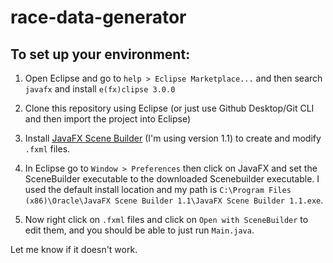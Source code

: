 # race-data-generator
## To set up your environment:

1) Open Eclipse and go to `help > Eclipse Marketplace...` and then search `javafx` and install `e(fx)clipse 3.0.0`

2) Clone this repository using Eclipse (or just use Github Desktop/Git CLI and then import the project into Eclipse)

3) Install [JavaFX Scene Builder](https://www.oracle.com/technetwork/java/javase/downloads/javafxscenebuilder-1x-archive-2199384.html) (I'm using version 1.1) to create and modify `.fxml` files.

4) In Eclipse go to `Window > Preferences` then click on JavaFX and set the SceneBuilder executable to the downloaded Scenebuilder executable. I used the default install location and my path is `C:\Program Files (x86)\Oracle\JavaFX Scene Builder 1.1\JavaFX Scene Builder 1.1.exe`.

5) Now right click on `.fxml` files and click on `Open with SceneBuilder` to edit them, and you should be able to just run `Main.java`.

Let me know if it doesn't work.
